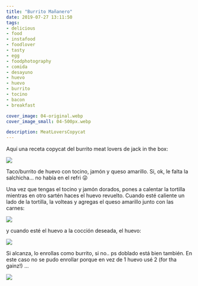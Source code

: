 ```yaml
---
title: "Burrito Mañanero"
date: 2019-07-27 13:11:50
tags:
- delicious 
- food 
- instafood 
- foodlover 
- tasty 
- egg
- foodphotography 
- comida 
- desayuno 
- huevo 
- huevo 
- burrito 
- tocino 
- bacon 
- breakfast

cover_image: 04-original.webp
cover_image_small: 04-500px.webp

description: MeatLoversCopycat
---
```





Aquí una receta copycat del burrito meat lovers de jack in the box:

[![](01-800px.webp)](01-original.webp)

Taco/burrito de huevo con tocino, jamón y queso amarillo. Si, ok, le falta la salchicha... no había en el refri 😜

Una vez que tengas el tocino y jamón dorados, pones a calentar la tortilla mientras en otro sartén haces el huevo revuelto. Cuando esté caliente un lado de la tortilla, la volteas y agregas el queso amarillo junto con las carnes:

[![](02-800px.webp)](02-original.webp)

y cuando esté el huevo a la cocción deseada, el huevo:

[![](03-800px.webp)](03-original.webp)

Si alcanza, lo enrollas como burrito, si no.. ps doblado está bien también. En este caso no se pudo enrollar porque en vez de 1 huevo usé 2 (for tha gainz!) ... 

[![](04-800px.webp)](04-original.webp)

